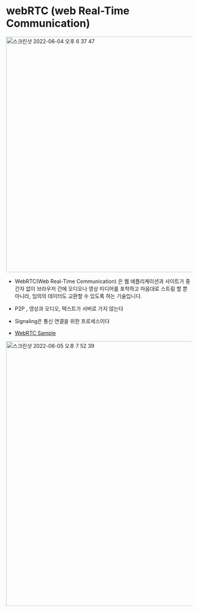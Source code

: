 # webRTC (web Real-Time Communication)

<img width="638" alt="스크린샷 2022-06-04 오후 6 37 47" src="https://user-images.githubusercontent.com/71806704/172046799-18ba52d8-4bda-44c5-9f9a-623a7f92d1e9.png">

- WebRTC(Web Real-Time Communication) 은 웹 애플리케이션과 사이트가 중간자 없이 브라우저 간에 오디오나 영상 미디어를 포착하고 마음대로 스트림 할 뿐 아니라, 임의의 데이터도 교환할 수 있도록 하는 기술입니다.

- P2P , 영상과 오디오, 텍스트가 서버로 가지 않는다
- Signaling은 통신 연결을 위한 프로세스이다
- [WebRTC Sample](https://webrtc.github.io/samples/)

<img width="717" alt="스크린샷 2022-06-05 오후 7 52 39" src="https://user-images.githubusercontent.com/71806704/172047182-65ea0ee8-827e-4e94-a625-0690fc6c861a.png">
